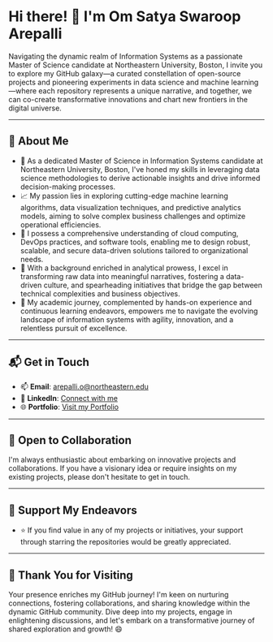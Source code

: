   # **Hi there! 👋 I'm Om Satya Swaroop Arepalli**


Navigating the dynamic realm of Information Systems as a passionate Master of Science candidate at Northeastern University, Boston, I invite you to explore my GitHub galaxy—a curated constellation of open-source projects and pioneering experiments in data science and machine learning—where each repository represents a unique narrative, and together, we can co-create transformative innovations and chart new frontiers in the digital universe.


---

## 🌟 About Me

- 🌱 As a dedicated Master of Science in Information Systems candidate at Northeastern University, Boston, I've honed my skills in leveraging data science methodologies to derive actionable insights and drive informed decision-making processes.
- 📈 My passion lies in exploring cutting-edge machine learning algorithms, data visualization techniques, and predictive analytics models, aiming to solve complex business challenges and optimize operational efficiencies.
- 🤖 I possess a comprehensive understanding of cloud computing, DevOps practices, and software tools, enabling me to design robust, scalable, and secure data-driven solutions tailored to organizational needs.
- 🧠 With a background enriched in analytical prowess, I excel in transforming raw data into meaningful narratives, fostering a data-driven culture, and spearheading initiatives that bridge the gap between technical complexities and business objectives.
- 🎯 My academic journey, complemented by hands-on experience and continuous learning endeavors, empowers me to navigate the evolving landscape of information systems with agility, innovation, and a relentless pursuit of excellence.

---

## 📬 Get in Touch

- 📫 **Email**: arepalli.o@northeastern.edu
- 💬 **LinkedIn**: [Connect with me](www.linkedin.com/in/om-satya-swaroop)
- 🌐 **Portfolio**: [Visit my Portfolio](#)

---

## 🤝 Open to Collaboration

I'm always enthusiastic about embarking on innovative projects and collaborations. If you have a visionary idea or require insights on my existing projects, please don't hesitate to get in touch.

---

## 🪽 Support My Endeavors

- ⭐ If you find value in any of my projects or initiatives, your support through starring the repositories would be greatly appreciated.

---

## 🪬 Thank You for Visiting

Your presence enriches my GitHub journey! I'm keen on nurturing connections, fostering collaborations, and sharing knowledge within the dynamic GitHub community. Dive deep into my projects, engage in enlightening discussions, and let's embark on a transformative journey of shared exploration and growth! 😄


